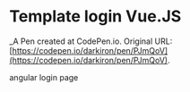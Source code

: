 # Template login Vue.JS
 _A Pen created at CodePen.io. Original URL: [https://codepen.io/darkiron/pen/PJmQoV](https://codepen.io/darkiron/pen/PJmQoV).

 angular login page
